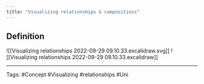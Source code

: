 ```yaml
---
title: "Visualizing relationships & compositions"
---
```

## Definition
![[Visualizing relationships 2022-09-29 09.10.33.excalidraw.svg]]
![[Visualizing relationships 2022-09-29 09.10.33.excalidraw]]


---
Tags: #Concept #Visualizing #relationships #Uni 